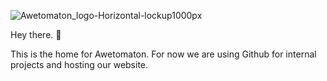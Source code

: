 ![Awetomaton_logo-Horizontal-lockup1000px](https://user-images.githubusercontent.com/22593495/133969475-70efa956-26eb-44c1-93f6-60f33a33879c.png)

Hey there. 👋

This is the home for Awetomaton. For now we are using Github for internal projects and hosting our website.
